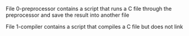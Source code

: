 File 0-preprocessor contains a script that runs a C file through the preprocessor and save the result into another file

File 1-compiler contains a script that compiles a C file but does not link


